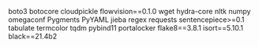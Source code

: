 boto3
botocore
cloudpickle
flowvision==0.1.0
wget
hydra-core
nltk
numpy
omegaconf
Pygments
PyYAML
jieba
regex
requests
sentencepiece>=0.1
tabulate
termcolor
tqdm
pybind11
portalocker
flake8==3.8.1 
isort==5.10.1
black==21.4b2
